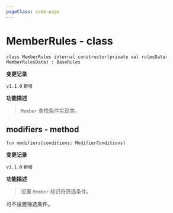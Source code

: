 ```yaml
---
pageClass: code-page
---
```


# MemberRules <span class="symbol">- class</span>

```kotlin:no-line-numbers
class MemberRules internal constructor(private val rulesData: MemberRulesData) : BaseRules
```

**变更记录**

`v1.1.0` `新增`

**功能描述**

> `Member` 查找条件实现类。

## modifiers <span class="symbol">- method</span>

```kotlin:no-line-numbers
fun modifiers(conditions: ModifierConditions)
```

**变更记录**

`v1.1.0` `新增`

**功能描述**

> 设置 `Member` 标识符筛选条件。

可不设置筛选条件。